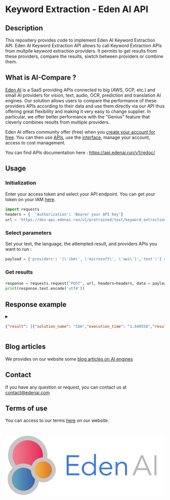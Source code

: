 # Keyword Extraction - Eden AI API
## Description
This repositery provides code to implement Eden AI Keyword Extraction API. Eden AI Keyword Extraction API allows to call Keyword Extraction APIs from multpile keyword extraction providers. It permits to get results from these providers, compare the results, siwtch between providers or combine them.

## What is AI-Compare ?
[Eden AI](https://www.edanai.co/) is a SaaS providing APIs connected to big (AWS, GCP, etc.) and small AI providers for vision, text, audio, OCR, prediction and translation AI engines. Our solution allows users to compare the performance of these providers APIs according to their data and use them directly via our API thus offering great flexibility and making it very easy to change supplier. In particular, we offer better performance with the "Genius" feature that cleverly combines results from multiple providers.

Eden AI offers community offer (free) when you [create your account for free](https://app.edenai.run/user/login). You can then use [APIs](https://api.edenai.run/v1/redoc/), use the [interface](https://app.edenai.run/bricks/default), manage your account, access to cost management.

You can find APIs documentation here : https://api.edenai.run/v1/redoc/

## Usage
### Initialization
Enter your access token and select your API endpoint. You can get your token on your IAM [here](https://app.edenai.run/admin/user).
```python
import requests
headers = {  'Authorization': 'Bearer your API Key'}
url = 'https://dev-api.edenai.run/v1/pretrained/text/keyword_extraction'
```
### Select parameters 
Set your text, the language, the attempted result, and providers APIs you want to run :
```python
payload = {'providers': '[\'ibm\', \'microsoft\', \'aws\']','text':'I am angry today', 'keywords_to_find': 'angry','language': 'en-US'}
```
### Get results
```python
response = requests.request("POST", url, headers=headers, data = payload, files = files)
print(response.text.encode('utf8'))
```

## Response example
<details>
<summary>

```json
{"result": [{"solution_name": "Ibm","execution_time": "1.648558","result": {"text": "The score of a document's sentiment indicates the overall emotion of a document. The magnitude of a document's sentiment indicates how much emotional content is present within the document, and this value is often proportional to the length of the document.","keywords": ["score of a document","much emotional content","magnitude of a document","overall emotion of a document","sentiment","value","document","length of the document"],"importances": [0.972786,0.763659,0.702109,0.68792,0.668512,0.569036,0.566432,0.301408]},"api_response": {"usage": {"text_units": 1,"text_characters": 257,"features": 1},"language": "en","keywords": [{"text": "score of a document","sentiment": {"score": -0.694655,"label": "negative"},"relevance": 0.972786,"emotion": {"sadness": 0.052462,"joy": 0.437899,"fear": 0.142496,"disgust": 0.00665,"anger": 0.152501},"count": 1},
```

</summary>

```


{
  "result": [
    {
      "solution_name": "Ibm",
      "execution_time": "1.648558",
      "result": {
        "text": "The score of a document's sentiment indicates the overall emotion of a document. The magnitude of a document's sentiment indicates how much emotional content is present within the document, and this value is often proportional to the length of the document.",
        "keywords": [
          "score of a document",
          "much emotional content",
          "magnitude of a document",
          "overall emotion of a document",
          "sentiment",
          "value",
          "document",
          "length of the document"
        ],
        "importances": [
          0.972786,
          0.763659,
          0.702109,
          0.68792,
          0.668512,
          0.569036,
          0.566432,
          0.301408
        ]
      },
      "api_response": {
        "usage": {
          "text_units": 1,
          "text_characters": 257,
          "features": 1
        },
        "language": "en",
        "keywords": [
          {
            "text": "score of a document",
            "sentiment": {
              "score": -0.694655,
              "label": "negative"
            },
            "relevance": 0.972786,
            "emotion": {
              "sadness": 0.052462,
              "joy": 0.437899,
              "fear": 0.142496,
              "disgust": 0.00665,
              "anger": 0.152501
            },
            "count": 1
          },
          {
            "text": "much emotional content",
            "sentiment": {
              "score": 0.393384,
              "label": "positive"
            },
            "relevance": 0.763659,
            "emotion": {
              "sadness": 0.051703,
              "joy": 0.42684,
              "fear": 0.037096,
              "disgust": 0.004724,
              "anger": 0.069528
            },
            "count": 1
          },
          {
            "text": "magnitude of a document",
            "sentiment": {
              "score": 0.393384,
              "label": "positive"
            },
            "relevance": 0.702109,
            "emotion": {
              "sadness": 0.051703,
              "joy": 0.42684,
              "fear": 0.037096,
              "disgust": 0.004724,
              "anger": 0.069528
            },
            "count": 1
          },
          {
            "text": "overall emotion of a document",
            "sentiment": {
              "score": -0.694655,
              "label": "negative"
            },
            "relevance": 0.68792,
            "emotion": {
              "sadness": 0.052462,
              "joy": 0.437899,
              "fear": 0.142496,
              "disgust": 0.00665,
              "anger": 0.152501
            },
            "count": 1
          },
          {
            "text": "sentiment",
            "sentiment": {
              "score": -0.38908,
              "mixed": "1",
              "label": "negative"
            },
            "relevance": 0.668512,
            "emotion": {
              "sadness": 0.045589,
              "joy": 0.531764,
              "fear": 0.053137,
              "disgust": 0.003094,
              "anger": 0.087609
            },
            "count": 2
          },
          {
            "text": "value",
            "sentiment": {
              "score": 0.393384,
              "label": "positive"
            },
            "relevance": 0.569036,
            "emotion": {
              "sadness": 0.051703,
              "joy": 0.42684,
              "fear": 0.037096,
              "disgust": 0.004724,
              "anger": 0.069528
            },
            "count": 1
          },
          {
            "text": "document",
            "sentiment": {
              "score": 0.393384,
              "label": "positive"
            },
            "relevance": 0.566432,
            "emotion": {
              "sadness": 0.045589,
              "joy": 0.531764,
              "fear": 0.053137,
              "disgust": 0.003094,
              "anger": 0.087609
            },
            "count": 1
          },
          {
            "text": "length of the document",
            "sentiment": {
              "score": 0.393384,
              "label": "positive"
            },
            "relevance": 0.301408,
            "emotion": {
              "sadness": 0.051703,
              "joy": 0.42684,
              "fear": 0.037096,
              "disgust": 0.004724,
              "anger": 0.069528
            },
            "count": 1
          }
        ]
      },
      "found_keywords": 1
    },
    {
      "solution_name": "Microsoft Azure",
      "execution_time": "0.345353",
      "result": {
        "text": "The score of a document's sentiment indicates the overall emotion of a document. The magnitude of a document's sentiment indicates how much emotional content is present within the document, and this value is often proportional to the length of the document.",
        "keywords": [
          "The score",
          "The magnitude",
          "document's sentiment indicates the overall emotion",
          "much emotional content is present within the document",
          "this value is often proportional to the length"
        ],
        "importances": [
          null,
          null,
          null,
          null,
          null
        ]
      },
      "api_response": {
        "documents": [
          {
            "id": "1",
            "keyPhrases": [
              "The score",
              "The magnitude",
              "document's sentiment indicates the overall emotion",
              "much emotional content is present within the document",
              "this value is often proportional to the length"
            ]
          }
        ],
        "errors": []
      },
      "found_keywords": 0
    },
    {
      "solution_name": "Amazon Web Services",
      "execution_time": "0.333118",
      "result": {
        "text": "The score of a document's sentiment indicates the overall emotion of a document. The magnitude of a document's sentiment indicates how much emotional content is present within the document, and this value is often proportional to the length of the document.",
        "keywords": [
          "The score",
          "a document's sentiment",
          "the overall emotion",
          "a document",
          "The magnitude",
          "a document's sentiment",
          "emotional content",
          "the document",
          "this value",
          "the length",
          "the document"
        ],
        "importances": [
          0.9999992847442627,
          0.9999998807907104,
          0.9999999403953552,
          1,
          0.9999998211860657,
          0.9999992251396179,
          0.9995884895324707,
          1,
          0.999997615814209,
          1,
          0.9999987483024597
        ]
      },
      "api_response": {
        "KeyPhrases": [
          {
            "Score": 0.9999992847442627,
            "Text": "The score",
            "BeginOffset": 0,
            "EndOffset": 9
          },
          {
            "Score": 0.9999998807907104,
            "Text": "a document's sentiment",
            "BeginOffset": 13,
            "EndOffset": 35
          },
          {
            "Score": 0.9999999403953552,
            "Text": "the overall emotion",
            "BeginOffset": 46,
            "EndOffset": 65
          },
          {
            "Score": 1,
            "Text": "a document",
            "BeginOffset": 69,
            "EndOffset": 79
          },
          {
            "Score": 0.9999998211860657,
            "Text": "The magnitude",
            "BeginOffset": 81,
            "EndOffset": 94
          },
          {
            "Score": 0.9999992251396179,
            "Text": "a document's sentiment",
            "BeginOffset": 98,
            "EndOffset": 120
          },
          {
            "Score": 0.9995884895324707,
            "Text": "emotional content",
            "BeginOffset": 140,
            "EndOffset": 157
          },
          {
            "Score": 1,
            "Text": "the document",
            "BeginOffset": 176,
            "EndOffset": 188
          },
          {
            "Score": 0.999997615814209,
            "Text": "this value",
            "BeginOffset": 194,
            "EndOffset": 204
          },
          {
            "Score": 1,
            "Text": "the length",
            "BeginOffset": 230,
            "EndOffset": 240
          },
          {
            "Score": 0.9999987483024597,
            "Text": "the document",
            "BeginOffset": 244,
            "EndOffset": 256
          }
        ],
        "ResponseMetadata": {
          "RequestId": "03d4d457-3b63-4c18-9156-dc800a34dd42",
          "HTTPStatusCode": 200,
          "HTTPHeaders": {
            "x-amzn-requestid": "03d4d457-3b63-4c18-9156-dc800a34dd42",
            "content-type": "application/x-amz-json-1.1",
            "content-length": "916",
            "date": "Tue, 10 Mar 2020 08:58:37 GMT"
          },
          "RetryAttempts": 0
        }
      },
      "found_keywords": 0
    }
  ]
}


```

</details>

## Blog articles
We provides on our website some [blog articles on AI engines](https://www.edenai.co/blog)

## Contact
If you have any question or request, you can contact us at contact@edenai.com

## Terms of use
You can access to our terms [here](https://www.edenai.co/terms) on our website.

#
![Screenshot](https://github.com/ai-compare/Speech_to_text-API/blob/ba9d4f1668d8758141f24240d1287640b4211c63/Logo%20complet%20Eden%20AI%20-%20format%20PNG.png)
